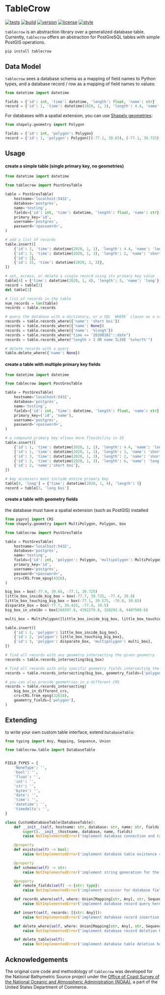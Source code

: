 # TableCrow 

[![tests](https://github.com/zacharyburnett/TableCrow/workflows/tests/badge.svg)](https://github.com/zacharyburnett/TableCrow/actions?query=workflow%3Atests)
[![build](https://github.com/zacharyburnett/TableCrow/workflows/build/badge.svg)](https://github.com/zacharyburnett/TableCrow/actions?query=workflow%3Abuild)
[![version](https://img.shields.io/pypi/v/tablecrow)](https://pypi.org/project/tablecrow)
[![license](https://img.shields.io/github/license/zacharyburnett/tablecrow)](https://opensource.org/licenses/MIT)
[![style](https://sourceforge.net/p/oitnb/code/ci/default/tree/_doc/_static/oitnb.svg?format=raw)](https://sourceforge.net/p/oitnb/code)

`tablecrow` is an abstraction library over a generalized database table.
Currently, `tablecrow` offers an abstraction for PostGreSQL tables with simple PostGIS operations. 
```bash
pip install tablecrow
```

## Data Model
`tablecrow` sees a database schema as a mapping of field names to Python types, 
and a database record / row as a mapping of field names to values:
```python
from datetime import datetime

fields = {'id': int, 'time': datetime, 'length': float, 'name': str}
record = {'id': 1, 'time': datetime(2020, 1, 1), 'length': 4.4, 'name': 'long boi'}
```
For databases with a spatial extension, you can use [Shapely geometries](https://shapely.readthedocs.io/en/stable/manual.html#geometric-objects):
```python
from shapely.geometry import Polygon

fields = {'id': int, 'polygon': Polygon}
record = {'id': 1, 'polygon': Polygon([(-77.1, 39.65), (-77.1, 39.725), (-77.4, 39.725), (-77.4, 39.65), (-77.1, 39.65)])}
```

## Usage
#### create a simple table (single primary key, no geometries)
```python
from datetime import datetime

from tablecrow import PostGresTable

table = PostGresTable(
    hostname='localhost:5432',
    database='postgres',
    name='testing',
    fields={'id': int, 'time': datetime, 'length': float, 'name': str},
    primary_key='id',
    username='postgres',
    password='<password>',
)

# add a list of records
table.insert([
    {'id': 1, 'time': datetime(2020, 1, 1), 'length': 4.4, 'name': 'long boi'},
    {'id': 3, 'time': datetime(2020, 1, 3), 'length': 2, 'name': 'short boi'},
    {'id': 2},
    {'id': 15, 'time': datetime(2020, 3, 3)},
])

# set, access, or delete a single record using its primary key value
table[4] = {'time': datetime(2020, 1, 4), 'length': 5, 'name': 'long'}
record = table[3]
del table[2]

# list of records in the table
num_records = len(table)
records = table.records

# query the database with a dictionary, or a SQL `WHERE` clause as a string
records = table.records_where({'name': 'short boi'})
records = table.records_where({'name': None})
records = table.records_where({'name': '%long%'})
records = table.records_where("time <= '20200102'::date")
records = table.records_where("length > 2 OR name ILIKE '%short%'")

# delete records with a query
table.delete_where({'name': None})
```
#### create a table with multiple primary key fields
```python
from datetime import datetime

from tablecrow import PostGresTable

table = PostGresTable(
    hostname='localhost:5432',
    database='postgres',
    name='testing',
    fields={'id': int, 'time': datetime, 'length': float, 'name': str},
    primary_key=('id', 'name'),
    username='postgres',
    password='<password>',
)

# a compound primary key allows more flexibility in ID
table.insert([
    {'id': 1, 'time': datetime(2020, 1, 1), 'length': 4.4, 'name': 'long boi'},
    {'id': 1, 'time': datetime(2020, 1, 1), 'length': 3, 'name': 'short boi'},
    {'id': 3, 'time': datetime(2020, 1, 3), 'length': 2, 'name': 'short boi'},
    {'id': 3, 'time': datetime(2020, 1, 3), 'length': 6, 'name': 'long boi'},
    {'id': 2, 'name':'short boi'},
])

# key accessors must include entire primary key
table[4, 'long'] = {'time': datetime(2020, 1, 4), 'length': 5}
record = table[3, 'long boi']
```
#### create a table with geometry fields
the database must have a spatial extension (such as PostGIS) installed
```python
from pyproj import CRS
from shapely.geometry import MultiPolygon, Polygon, box

from tablecrow import PostGresTable

table = PostGresTable(
    hostname='localhost:5432',
    database='postgres',
    name='testing',
    fields={'id': int, 'polygon': Polygon, 'multipolygon': MultiPolygon},
    primary_key='id',
    username='postgres',
    password='<password>',
    crs=CRS.from_epsg(4326),
)

big_box = box(-77.4, 39.65, -77.1, 39.725)
little_box_inside_big_box = box(-77.7, 39.725, -77.4, 39.8)
little_box_touching_big_box = box(-77.1, 39.575, -76.8, 39.65)
disparate_box = box(-77.7, 39.425, -77.4, 39.5)
big_box_in_utm18n = box(268397.8, 4392279.8, 320292.0, 4407509.6)

multi_box = MultiPolygon([little_box_inside_big_box, little_box_touching_big_box])

table.insert([
    {'id': 1, 'polygon': little_box_inside_big_box},
    {'id': 2, 'polygon': little_box_touching_big_box},
    {'id': 3, 'polygon': disparate_box, 'multipolygon': multi_box},
])

# find all records with any geometry intersecting the given geometry
records = table.records_intersecting(big_box)

# find all records with only specific geometry fields intersecting the given geometry
records = table.records_intersecting(big_box, geometry_fields=['polygon'])

# you can also provide geometries in a different CRS
records = table.records_intersecting(
    big_box_in_different_crs,
    crs=CRS.from_epsg(32618),
    geometry_fields=['polygon'],
)
```

## Extending
to write your own custom table interface, extend `DatabaseTable`:
```python
from typing import Any, Mapping, Sequence, Union

from tablecrow.table import DatabaseTable


FIELD_TYPES = {
    'NoneType': '',
    'bool': '',
    'float': '',
    'int': '',
    'str': '',
    'bytes': '',
    'date': '',
    'time': '',
    'datetime': '',
    'timedelta': '',
}

class CustomDatabaseTable(DatabaseTable):
    def __init__(self, hostname: str, database: str, name: str, fields: {str: type}):
        super().__init__(hostname, database, name, fields)
        raise NotImplementedError('implement database connection and table creation here')

    @property
    def exists(self) -> bool:
        raise NotImplementedError('implement database table existence check here')

    @property
    def schema(self) -> str:
        raise NotImplementedError('implement string generation for the database schema here')

    @property
    def remote_fields(self) -> {str: type}:
        raise NotImplementedError('implement accessor for database fields here')

    def records_where(self, where: Union[Mapping[str, Any], str, Sequence[str]]) -> [{str: Any}]:
        raise NotImplementedError('implement database record query here')

    def insert(self, records: [{str: Any}]):
        raise NotImplementedError('implement database record insertion here')

    def delete_where(self, where: Union[Mapping[str, Any], str, Sequence[str]]) -> [{str: Any}]:
        raise NotImplementedError('implement database record deletion here')

    def delete_table(self):
        raise NotImplementedError('implement database table deletion here')
```

## Acknowledgements
The original core code and methodology of `tablecrow` was developed for the National Bathymetric Source project under the [Office of Coast Survey of the National Oceanic and Atmospheric Administration (NOAA)](https://nauticalcharts.noaa.gov), a part of the United States Department of Commerce.